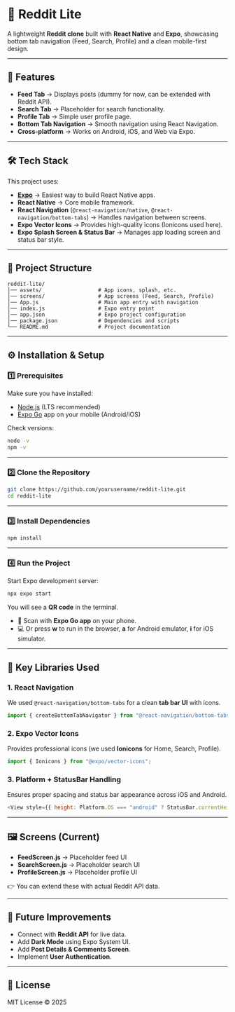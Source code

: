 # 📱 Reddit Lite

A lightweight **Reddit clone** built with **React Native** and **Expo**, showcasing bottom tab navigation (Feed, Search, Profile) and a clean mobile-first design.

---

## 🚀 Features
- **Feed Tab** → Displays posts (dummy for now, can be extended with Reddit API).  
- **Search Tab** → Placeholder for search functionality.  
- **Profile Tab** → Simple user profile page.  
- **Bottom Tab Navigation** → Smooth navigation using React Navigation.  
- **Cross-platform** → Works on Android, iOS, and Web via Expo.  

---

## 🛠️ Tech Stack
This project uses:

- **[Expo](https://expo.dev/)** → Easiest way to build React Native apps.  
- **React Native** → Core mobile framework.  
- **React Navigation** (`@react-navigation/native`, `@react-navigation/bottom-tabs`) → Handles navigation between screens.  
- **Expo Vector Icons** → Provides high-quality icons (Ionicons used here).  
- **Expo Splash Screen & Status Bar** → Manages app loading screen and status bar style.  

---

## 📂 Project Structure

```
reddit-lite/
│── assets/                  # App icons, splash, etc.
│── screens/                 # App screens (Feed, Search, Profile)
│── App.js                   # Main app entry with navigation
│── index.js                 # Expo entry point
│── app.json                 # Expo project configuration
│── package.json             # Dependencies and scripts
└── README.md                # Project documentation
```

---

## ⚙️ Installation & Setup

### 1️⃣ Prerequisites
Make sure you have installed:
- [Node.js](https://nodejs.org/) (LTS recommended)  
- [Expo Go](https://expo.dev/client) app on your mobile (Android/iOS)  

Check versions:
```sh
node -v
npm -v
```

---

### 2️⃣ Clone the Repository
```sh
git clone https://github.com/yourusername/reddit-lite.git
cd reddit-lite
```

---

### 3️⃣ Install Dependencies
```sh
npm install
```

---

### 4️⃣ Run the Project
Start Expo development server:
```sh
npx expo start
```

You will see a **QR code** in the terminal.  
- 📱 Scan with **Expo Go app** on your phone.  
- 💻 Or press **w** to run in the browser, **a** for Android emulator, **i** for iOS simulator.

---

## 🔑 Key Libraries Used

### 1. React Navigation  
We used `@react-navigation/bottom-tabs` for a clean **tab bar UI** with icons.  
```js
import { createBottomTabNavigator } from "@react-navigation/bottom-tabs";
```

### 2. Expo Vector Icons  
Provides professional icons (we used **Ionicons** for Home, Search, Profile).  
```js
import { Ionicons } from "@expo/vector-icons";
```

### 3. Platform + StatusBar Handling  
Ensures proper spacing and status bar appearance across iOS and Android.  
```js
<View style={{ height: Platform.OS === "android" ? StatusBar.currentHeight : 0 }} />
```

---

## 🖼️ Screens (Current)
- **FeedScreen.js** → Placeholder feed UI  
- **SearchScreen.js** → Placeholder search UI  
- **ProfileScreen.js** → Placeholder profile UI  

👉 You can extend these with actual Reddit API data.

---

## 🌱 Future Improvements
- Connect with **Reddit API** for live data.  
- Add **Dark Mode** using Expo System UI.  
- Add **Post Details & Comments Screen**.  
- Implement **User Authentication**.  

---

## 📝 License
MIT License © 2025  
